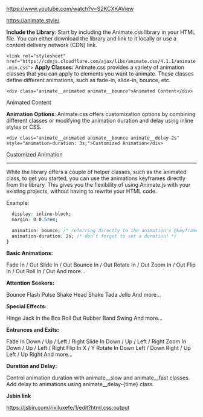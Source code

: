 https://www.youtube.com/watch?v=S2KCXKAView

https://animate.style/

**Include the Library**: Start by including the Animate.css library in your HTML file. You can either download the library and link to it locally or use a content delivery network (CDN) link.

<link rel="stylesheet" href="https://cdnjs.cloudflare.com/ajax/libs/animate.css/4.1.1/animate.min.css">

```<link rel="stylesheet" href="https://cdnjs.cloudflare.com/ajax/libs/animate.css/4.1.1/animate.min.css">```
**Apply Classes:** Animate.css provides a variety of animation classes that you can apply to elements you want to animate. These classes define different animations, such as fade-in, slide-in, bounce, etc.


```<div class="animate__animated animate__bounce">Animated Content</div>```
<div class="animate__animated animate__bounce">Animated Content</div>

**Animation Options**: Animate.css offers customization options by combining different classes or modifying the animation duration and delay using inline styles or CSS.


```<div class="animate__animated animate__bounce animate__delay-2s" style="animation-duration: 3s;">Customized Animation</div>```
<div class="animate__animated animate__bounce animate__delay-2s" style="animation-duration: 3s;">Customized Animation</div>


---





While the library offers a couple of helper classes, such as the animated class, to get you started, you can use the animations keyframes directly from the library. This gives you the flexibility of using Animate.js with your existing projects, without having to rewrite your HTML code.

Example:

```css .my-element {
  display: inline-block;
  margin: 0 0.5rem;

  animation: bounce; /* referring directly to the animation's @keyframe declaration */
  animation-duration: 2s; /* don't forget to set a duration! */
}
```

**Basic Animations:**

Fade In / Out
Slide In / Out
Bounce In / Out
Rotate In / Out
Zoom In / Out
Flip In / Out
Roll In / Out
And more...

**Attention Seekers:**

Bounce
Flash
Pulse
Shake
Head Shake
Tada
Jello
And more...


**Special Effects:**

Hinge
Jack in the Box
Roll Out
Rubber Band
Swing
And more...

**Entrances and Exits:**

Fade In Down / Up / Left / Right
Slide In Down / Up / Left / Right
Zoom In Down / Up / Left / Right
Flip In X / Y
Rotate In Down Left / Down Right / Up Left / Up Right
And more...

**Duration and Delay:**

Control animation duration with animate__slow and animate__fast classes.
Add delay to animations using animate__delay-{time} class



**Jsbin link**

https://jsbin.com/rixiluxefe/1/edit?html,css,output
